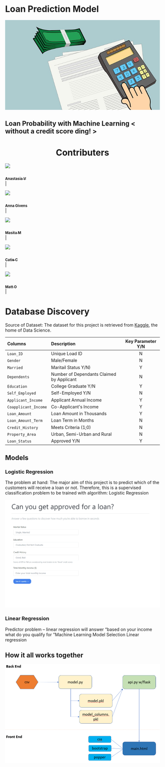 # Loan Prediction Model 
![account](Images/account.jpg)


## Loan Probability with Machine Learning < without a credit score ding! >

<h1 align="center"> ️Contributers </h1>

 [<img src="https://avatars0.githubusercontent.com/u/61332049?s=400&v=4" width="100px;"/><br /><br /><sub><b alight="left">Anastasia V</b></sub>](https://github.com/AnastasiaRV)<br /> | 
 
 [<img src="https://avatars1.githubusercontent.com/u/61209602?s=460&u=5dbd7647e94f58132f5f6e0274767e98fc11bd94&v=4" width="100px;"/><br /><br /><sub><b>Anna Givens</b></sub>](https://github.com/heyannag)<br /> |

[<img src="https://avatars3.githubusercontent.com/u/60247306?s=400&u=ae1efcb5e0637cdd4a2afe1c7ab45c9e7eb20bd6&v=4" width="100px;"/><br /><br /><sub><b> Masita M </b></sub>](https://github.com/masitamohamad)<br /> |

[<img src="https://avatars0.githubusercontent.com/u/61070215?s=400&v=4" width="100px;"/><br /><br /><sub><b> Catie C </b></sub>](https://github.com/csidneyclark)<br /> |

[<img src="https://avatars1.githubusercontent.com/u/59668093?s=460&v=4" width="100px;"/><br /><br /><sub><b> Matt O </b></sub>](https://github.com/oconnormatt781)<br /> |


# Database Discovery 
Source of Dataset: The dataset for this project is retrieved from [Kaggle](https://www.kaggle.com/altruistdelhite04/loan-prediction-problem-dataset), the home of Data Science. 


Columns | Description | Key Parameter Y/N
:-----|:----- |:-----:
`Loan_ID` | Unique Load ID | N
`Gender` | Male/Female | N
`Married`| Maritail Status Y/N) | Y
`Dependents`| Number of Dependants Claimed by Applicant | N
`Education` | College Graduate Y/N | Y
`Self_Employed`| Self-Employed Y/N | N
`Applicant_Income` | Applicant Annual Income | Y
`Coapplicant_Income` | Co-Applicant's Income | Y
`Loan_Amount`| Loan Amount in Thousands | Y
`Loan_Amount_Term` | Loan Term in Months | N
`Credit_History`| Meets Criteria (1;0) | N
`Property_Area` | Urban, Semi-Urban and Rural | N
`Loan_Status` | Approved Y/N | Y

## Models 
### Logistic Regression
The problem at hand: The major aim of this project is to predict which of the customers will receive a loan or not. Therefore, this is a supervised classification problem to be trained with algorithm:
Logistic Regression

![loan_predictor](Images/loan_predictor.gif)

### Linear Regression
Predictor problem – linear regression will answer “based on your income what do you qualify for ”Machine Learning Model Selection
Linear regression


## How it all works together
![image.png](Images/process_diagram.png)
